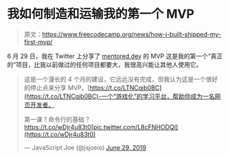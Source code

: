# 我如何制造和运输我的第一个 MVP

> 原文：<https://www.freecodecamp.org/news/how-i-built-shipped-my-first-mvp/>

6 月 29 日，我在 Twitter 上分享了 [mentored.dev](https://mentored.dev) 的 MVP 这是我的第一个“真正的”项目，比我以前做过的任何项目都要大，我很高兴能让其他人使用它。

> 这是一个漫长的 4 个月的建设，它远远没有完成，但我认为这是一个很好的停止点来分享 MVP。[https://t.co/LTNCqjb0BC](https://t.co/LTNCqjb0BC)-一个“游戏化”的学习平台，帮助你成为一名网页开发者。
> 
> 第一课？命令行的基础？https://t.co/wDjr4u83t0[pic.twitter.com/L8cFNHODQI](https://t.co/wDjr4u83t0)
> 
> — JavaScript Joe (@jsjoeio) [June 29, 2019](https://twitter.com/jsjoeio/status/1144994580200210432?ref_src=twsrc%5Etfw)